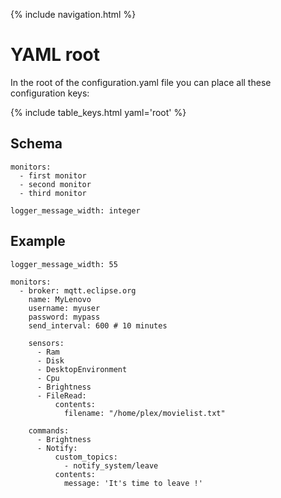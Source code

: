 {% include navigation.html %}

# YAML root

In the root of the configuration.yaml file you can place all these configuration keys:

{% include table_keys.html yaml='root' %}

## Schema

```
monitors:
  - first monitor
  - second monitor
  - third monitor

logger_message_width: integer
```

## Example

```
logger_message_width: 55

monitors:
  - broker: mqtt.eclipse.org
    name: MyLenovo
    username: myuser
    password: mypass
    send_interval: 600 # 10 minutes 

    sensors:
      - Ram
      - Disk
      - DesktopEnvironment
      - Cpu
      - Brightness
      - FileRead:
          contents:
            filename: "/home/plex/movielist.txt"
      
    commands:
      - Brightness
      - Notify:
          custom_topics:
            - notify_system/leave
          contents:
            message: 'It's time to leave !'
```